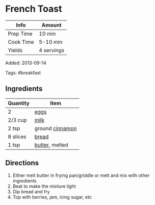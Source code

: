 # French Toast

| Info      | Amount     |
| --------- | ---------- |
| Prep Time | 10 min     |
| Cook Time | 5-10 min   |
| Yields    | 4 servings |

Added: 2013-09-14

Tags: #breakfast

## Ingredients

| Quantity | Item                                           |
| -------- | ---------------------------------------------- |
| 2        | [eggs](../_ingredients/cherry%20tomato.md)     |
| 2/3 cup  | [milk](../_ingredients/milk.md)                |
| 2 tsp    | ground [cinnamon](../_ingredients/cinnamon.md) |
| 8 slices | [bread](../_ingredients/bread.md)              |
| 1 tsp    | [butter](../_ingredients/butter.md), melted    |

## Directions

1. Either melt butter in frying pan/griddle or melt and mix with other ingredients
2. Beat to make the mixture light
3. Dip bread and fry
4. Top with berries, jam, icing sugar, etc
